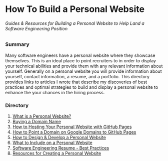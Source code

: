 # How To Build a Personal Website
###### Guides & Resources for Building a Personal Website to Help Land a Software Engineering Position

### Summary
Many software engineers have a personal website where they showcase themselves. This is an ideal place to point recruiters to in order to display your technical abilities and provide them with any relevant information about yourself. Generally on a personal website you will provide information about yourself, contact information, a resume, and a portfolio. This directory provides links to articles I wrote that describe my discoveries of best practices and optimal strategies to build and display a personal website to enhance the your chances in the hiring process.

### Directory
1. [What is a Personal Website?]()
2. [Buying a Domain Name]()
3. [How to Hosting Your Personal Website with GitHub Pages]()
4. [How to Point a Domain on Google Domains to GitHub Pages]()
5. [How to Design & Develop a Personal Website]()
6. [What to Include on a Personal Website]()
7. [Software Engineering Resume - Best Practices]()
8. [Resources for Creating a Personal Website]()

